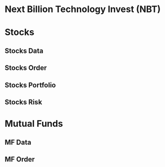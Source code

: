 # Next Billion Technology Invest (NBT)

# Stocks
## Stocks Data
## Stocks Order
## Stocks Portfolio
## Stocks Risk

# Mutual Funds
## MF Data
## MF Order

